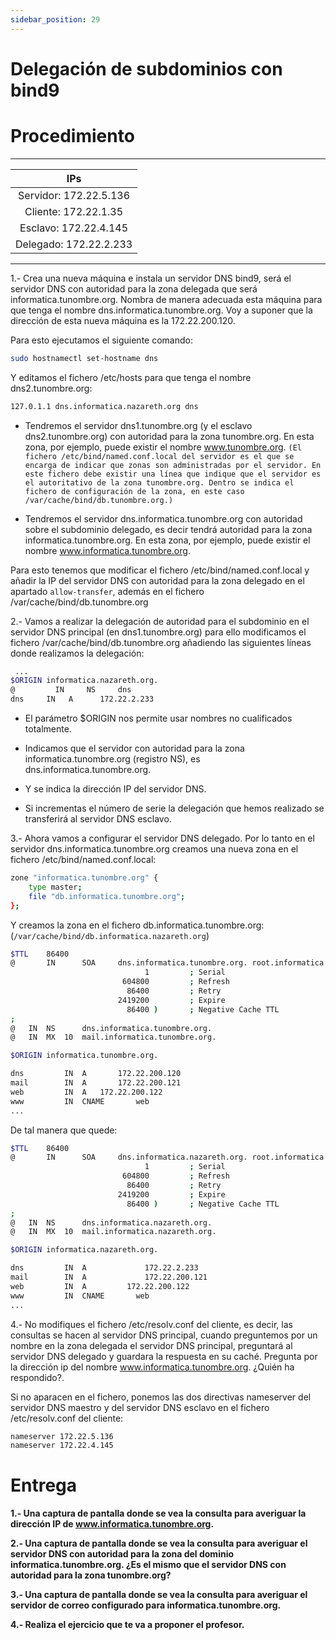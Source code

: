 ```yaml
---
sidebar_position: 29
---
```


# Delegación de subdominios con bind9

# Procedimiento

**************************
| IPs |
| :-: |
| Servidor: 172.22.5.136 |
| Cliente: 172.22.1.35 |
| Esclavo: 172.22.4.145 |
| Delegado: 172.22.2.233 |
**************************

1.- Crea una nueva máquina e instala un servidor DNS bind9, será el servidor DNS con autoridad para la zona delegada que será informatica.tunombre.org. Nombra de manera adecuada esta máquina para que tenga el nombre dns.informatica.tunombre.org. Voy a suponer que la dirección de esta nueva máquina es la 172.22.200.120.

Para esto ejecutamos el siguiente comando:

```bash
sudo hostnamectl set-hostname dns
```

Y editamos el fichero /etc/hosts para que tenga el nombre dns2.tunombre.org:

```bash
127.0.1.1 dns.informatica.nazareth.org dns
```

* Tendremos el servidor dns1.tunombre.org (y el esclavo dns2.tunombre.org) con autoridad para la zona tunombre.org. En esta zona, por ejemplo, puede existir el nombre www.tunombre.org. `(El fichero /etc/bind/named.conf.local del servidor es el que se encarga de indicar que zonas son administradas por el servidor. En este fichero debe existir una línea que indique que el servidor es el autoritativo de la zona tunombre.org. Dentro se indica el fichero de configuración de la zona, en este caso /var/cache/bind/db.tunombre.org.)`


* Tendremos el servidor dns.informatica.tunombre.org con autoridad sobre el subdominio delegado, es decir tendrá autoridad para la zona informatica.tunombre.org. En esta zona, por ejemplo, puede existir el nombre www.informatica.tunombre.org.

Para esto tenemos que modificar el fichero /etc/bind/named.conf.local y añadir la IP del servidor DNS con autoridad para la zona delegado en el apartado `allow-transfer`, además en el fichero /var/cache/bind/db.tunombre.org 


2.- Vamos a realizar la delegación de autoridad para el subdominio en el servidor DNS principal (en dns1.tunombre.org) para ello modificamos el fichero /var/cache/bind/db.tunombre.org añadiendo las siguientes líneas donde realizamos la delegación:

```bash
 ...
$ORIGIN informatica.nazareth.org.
@		  IN	 NS		dns
dns 	IN	 A 		172.22.2.233
```

* El parámetro $ORIGIN nos permite usar nombres no cualificados totalmente.

* Indicamos que el servidor con autoridad para la zona informatica.tunombre.org (registro NS), es dns.informatica.tunombre.org.

* Y se indica la dirección IP del servidor DNS.

* Si incrementas el número de serie la delegación que hemos realizado se transferirá al servidor DNS esclavo.

3.- Ahora vamos a configurar el servidor DNS delegado. Por lo tanto en el servidor dns.informatica.tunombre.org creamos una nueva zona en el fichero /etc/bind/named.conf.local:

```bash
zone "informatica.tunombre.org" {
    type master;
    file "db.informatica.tunombre.org";
};
```

Y creamos la zona en el fichero db.informatica.tunombre.org: (`/var/cache/bind/db.informatica.nazareth.org`)

```bash
$TTL    86400
@       IN      SOA     dns.informatica.tunombre.org. root.informatica.tunombre.org. (
                              1         ; Serial
                         604800         ; Refresh
                          86400         ; Retry
                        2419200         ; Expire
                          86400 )       ; Negative Cache TTL
;
@	IN	NS		dns.informatica.tunombre.org.
@	IN	MX	10	mail.informatica.tunombre.org.

$ORIGIN informatica.tunombre.org.

dns			IN	A		172.22.200.120
mail		IN	A		172.22.200.121 
web			IN	A 	172.22.200.122
www			IN 	CNAME 		web
...
```

De tal manera que quede:

```bash
$TTL    86400
@       IN      SOA     dns.informatica.nazareth.org. root.informatica.nazareth.org. (
                              1         ; Serial
                         604800         ; Refresh
                          86400         ; Retry
                        2419200         ; Expire
                          86400 )       ; Negative Cache TTL
;
@	IN	NS		dns.informatica.nazareth.org.
@	IN	MX	10	mail.informatica.nazareth.org.

$ORIGIN informatica.nazareth.org.

dns			IN	A		      172.22.2.233
mail		IN	A		      172.22.200.121 
web			IN	A 	      172.22.200.122
www			IN 	CNAME 		web
...
```

4.- No modifiques el fichero /etc/resolv.conf del cliente, es decir, las consultas se hacen al servidor DNS principal, cuando preguntemos por un nombre en la zona delegada el servidor DNS principal, preguntará al servidor DNS delegado y guardara la respuesta en su caché. Pregunta por la dirección ip del nombre www.informatica.tunombre.org. ¿Quién ha respondido?.

Si no aparacen en el fichero, ponemos las dos directivas nameserver del servidor DNS maestro y del servidor DNS esclavo en el fichero /etc/resolv.conf del cliente:

```bash
nameserver 172.22.5.136
nameserver 172.22.4.145
```

# Entrega

**1.- Una captura de pantalla donde se vea la consulta para averiguar la dirección IP de www.informatica.tunombre.org.**



**2.- Una captura de pantalla donde se vea la consulta para averiguar el servidor DNS con autoridad para la zona del dominio informatica.tunombre.org. ¿Es el mismo que el servidor DNS con autoridad para la zona tunombre.org?**



**3.- Una captura de pantalla donde se vea la consulta para averiguar el servidor de correo configurado para informatica.tunombre.org.**



**4.- Realiza el ejercicio que te va a proponer el profesor.**

